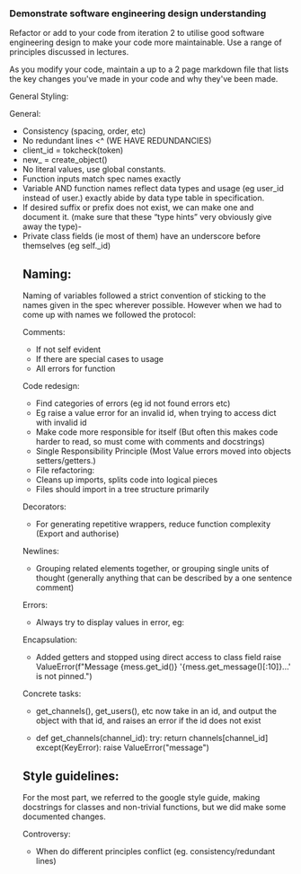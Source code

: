 ### Demonstrate software engineering design understanding

Refactor or add to your code from iteration 2 to utilise good software engineering design to make your code more maintainable. Use a range of principles discussed in lectures.

As you modify your code, maintain a up to a 2 page markdown file that lists the key changes you've made in your code and why they've been made. 

General Styling:

General:
- Consistency (spacing, order, etc)
- No redundant lines <^ (WE HAVE REDUNDANCIES)
- client_id = tokcheck(token) 
- new_<object name> = create_object()
- No literal values, use global constants.
- Function inputs match spec names exactly
- Variable AND function names reflect data types and usage (eg user_id instead of user.) exactly abide by data type table in specification.
- If desired suffix or prefix does not exist, we can make one and document it. (make sure that these “type hints” very obviously give away the type)-
- Private class fields (ie most of them) have an underscore before themselves (eg self._id)


## Naming:
Naming of variables followed a strict convention of sticking to the names given in the spec wherever possible. However when we had to come up with names we followed the protocol:


Comments:

- If not self evident
- If there are special cases to usage
- All errors for function

Code redesign:

- Find categories of errors (eg id not found errors etc)
- Eg raise a value error for an invalid id, when trying to access dict with invalid id
- Make code more responsible for itself (But often this makes code harder to read, so must come with comments and docstrings)
- Single Responsibility Principle (Most Value errors moved into objects setters/getters.)
- File refactoring:
- Cleans up imports, splits code into logical pieces
- Files should import in a tree structure primarily

Decorators:

- For generating repetitive wrappers, reduce function complexity (Export and authorise)

Newlines:

- Grouping related elements together, or grouping single units of thought (generally anything that can be described by a one sentence comment)

Errors:

- Always try to display values in error, eg:

Encapsulation:

- Added getters and stopped using direct access to class field
  raise ValueError(f"Message {mess.get_id()} '{mess.get_message()[:10]}...' is not pinned.")


Concrete tasks:

- get_channels(), get_users(), etc now take in an id, and output the object with that id, and raises an error if the id does not exist

- def get_channels(channel_id):
   try:
       return channels[channel_id]
   except(KeyError):
       raise ValueError("message")


## Style guidelines:
For the most part, we referred to the google style guide, making docstrings for classes and non-trivial functions, but we
did make some documented changes.


Controversy:

- When do different principles conflict (eg. consistency/redundant lines)






